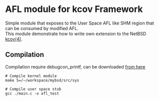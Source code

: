 # AFL module for kcov Framework
Simple module that exposes to the User Space AFL like SHM region that can be consumed by modified AFL.    
This module demonstrate how to write own extension to the NetBSD [kcov(4)](https://netbsd.gw.com/cgi-bin/man-cgi?kcov++NetBSD-current).

## Compilation
Compilation require debugcon_printf, can be downloaded [from here](https://github.com/krytarowski/debugcon_printf)

```
# Compile kernel module
make S=/~/workspace/mybsd/src/sys

# Compile user space stub 
gcc ./main.c -o afl_test
```
